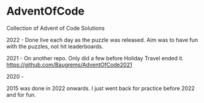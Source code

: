 # AdventOfCode
Collection of Advent of Code Solutions

2022 - Done live each day as the puzzle was released.
    Aim was to have fun with the puzzles, not hit leaderboards.

2021 - On another repo. Only did a few before Holiday Travel ended it.
    https://github.com/Baugrems/AdventOfCode2021

2020 - 


2015 was done in 2022 onwards. I just went back for practice before 2022 and for fun.
